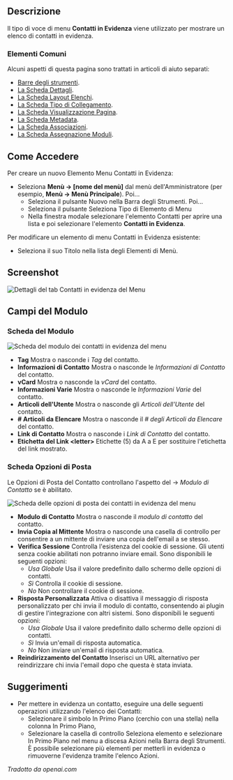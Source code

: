 <!-- Filename: Help4.x:Menu_Item:_Featured_Contacts / Display title: Contatti in Evidenza -->

## Descrizione

Il tipo di voce di menu **Contatti in Evidenza** viene utilizzato per mostrare un elenco di contatti in evidenza.

### Elementi Comuni

Alcuni aspetti di questa pagina sono trattati in articoli di aiuto separati:

* [Barre degli strumenti](jdocmanual?article=help/common-elements/toolbars).
* [La Scheda Dettagli](jdocmanual?article=help/menu-items-common/menu-item-details).
* [La Scheda Layout Elenchi](jdocmanual?article=help/menu-items-common/menu-item-list-layouts).
* [La Scheda Tipo di Collegamento](jdocmanual?article=help/menu-items-common/menu-item-link-type).
* [La Scheda Visualizzazione Pagina](jdocmanual?article=help/menu-items-common/menu-item-page-display).
* [La Scheda Metadata](jdocmanual?article=help/menu-items-common/menu-item-metadata).
* [La Scheda Associazioni](jdocmanual?article=help/common-elements/edit-associations).
* [La Scheda Assegnazione Moduli](jdocmanual?article=help/menu-items-common/menu-item-module-assignment).

## Come Accedere

Per creare un nuovo Elemento Menu Contatti in Evidenza:

- Seleziona **Menù → \[nome del menù\]** dal menù dell'Amministratore (per esempio, **Menù → Menù Principale**). Poi...
  - Seleziona il pulsante Nuovo nella Barra degli Strumenti. Poi...
  - Seleziona il pulsante Seleziona Tipo di Elemento di Menu
  - Nella finestra modale selezionare l'elemento Contatti per aprire una lista e poi selezionare l'elemento **Contatti in Evidenza**.

Per modificare un elemento di menu Contatti in Evidenza esistente:

- Seleziona il suo Titolo nella lista degli Elementi di Menù.

## Screenshot

![Dettagli del tab Contatti in evidenza del Menu](../../../it/images/menu-items/contacts-featured-contacts-details-tab.png)

## Campi del Modulo

### Scheda del Modulo

![Scheda del modulo dei contatti in evidenza del menu](../../../it/images/menu-items/contacts-featured-contacts-form-tab.png)

- **Tag** Mostra o nasconde i *Tag* del contatto.
- **Informazioni di Contatto** Mostra o nasconde le *Informazioni di Contatto* del contatto.
- **vCard** Mostra o nasconde la *vCard* del contatto.
- **Informazioni Varie** Mostra o nasconde le *Informazioni Varie* del contatto.
- **Articoli dell'Utente** Mostra o nasconde gli *Articoli dell'Utente* del contatto.
- **\# Articoli da Elencare** Mostra o nasconde il *\# degli Articoli da Elencare* del contatto.
- **Link di Contatto** Mostra o nasconde i *Link di Contatto* del contatto.
- **Etichetta del Link \<letter\>** Etichette (5) da A a E per sostituire l'etichetta del link mostrato.

### Scheda Opzioni di Posta

Le Opzioni di Posta del Contatto controllano l'aspetto del → *Modulo di Contatto* se
è abilitato.

![Scheda delle opzioni di posta dei contatti in evidenza del menu](../../../it/images/menu-items/contacts-featured-contacts-mail-options-tab.png)

- **Modulo di Contatto** Mostra o nasconde il *modulo di contatto* del contatto.
- **Invia Copia al Mittente** Mostra o nasconde una casella di controllo per consentire a
  un mittente di inviare una copia dell'email a se stesso.
- **Verifica Sessione** Controlla l'esistenza del cookie di sessione. Gli utenti
  senza cookie abilitati non potranno inviare email.
    Sono disponibili le seguenti opzioni:
    - *Usa Globale* Usa il valore predefinito dallo schermo delle opzioni di contatti.
    - *Sì* Controlla il cookie di sessione.
    - *No* Non controllare il cookie di sessione.
- **Risposta Personalizzata** Attiva o disattiva il messaggio di risposta personalizzato per chi
  invia il modulo di contatto, consentendo ai plugin di gestire l'integrazione con
  altri sistemi.
    Sono disponibili le seguenti opzioni:
    - *Usa Globale* Usa il valore predefinito dallo schermo delle opzioni di contatti.
    - *Sì* Invia un'email di risposta automatica.
    - *No* Non inviare un'email di risposta automatica.
- **Reindirizzamento del Contatto** Inserisci un URL alternativo per reindirizzare chi invia
  l'email dopo che questa è stata inviata.

## Suggerimenti

- Per mettere in evidenza un contatto, eseguire una delle seguenti operazioni utilizzando l'elenco dei Contatti:
  - Selezionare il simbolo In Primo Piano (cerchio con una stella) nella colonna In Primo Piano,
  - Selezionare la casella di controllo Seleziona elemento e selezionare In Primo Piano nel menu a discesa Azioni
    nella Barra degli Strumenti. È possibile selezionare più elementi per metterli in evidenza
    o rimuoverne l'evidenza tramite l'elenco Azioni.

*Tradotto da openai.com*

